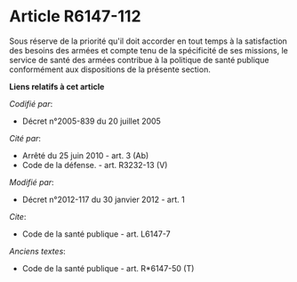 # Article R6147-112

Sous réserve de la priorité qu'il doit accorder en tout temps à la satisfaction des besoins des armées et compte tenu de la
spécificité de ses missions, le service de santé des armées contribue à la politique de santé publique conformément aux
dispositions de la présente section.

**Liens relatifs à cet article**

_Codifié par_:

  - Décret n°2005-839 du 20 juillet 2005

_Cité par_:

  - Arrêté du 25 juin 2010 - art. 3 (Ab)
  - Code de la défense. - art. R3232-13 (V)

_Modifié par_:

  - Décret n°2012-117 du 30 janvier 2012 - art. 1

_Cite_:

  - Code de la santé publique - art. L6147-7

_Anciens textes_:

  - Code de la santé publique - art. R*6147-50 (T)
